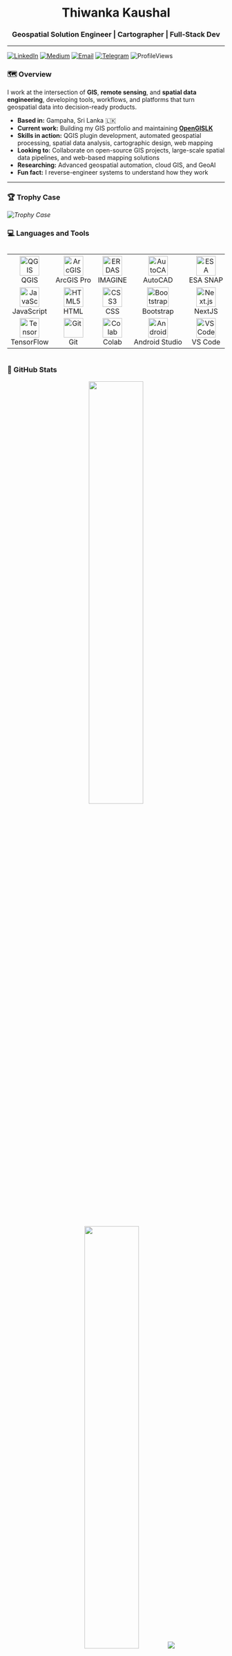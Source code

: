 <h1 align="center">Thiwanka Kaushal</h1>
<h3 align="center">Geospatial Solution Engineer | Cartographer | Full-Stack Dev</h3>
<hr/>

<!-- Social Media -->

[![LinkedIn](https://img.shields.io/badge/%C2%A0-blue?style=social&logoColor=blue&logo=invision&color=blue)](https://www.linkedin.com/in/thiwankamunasinghe) [![Medium](https://img.shields.io/badge/%C2%A0-blue?style=social&logo=medium&color=blue)](https://medium.com/@thiwaK) [![Email](https://img.shields.io/badge/%C2%A0-blue?style=social&logo=gmail&color=blue)](mailto:thiwanka.munasinghe@hotmail.com) [![Telegram](https://img.shields.io/badge/%C2%A0-blue?style=social&logo=telegram&color=blue)](https://t.me/thiwaK) ![ProfileViews](https://komarev.com/ghpvc/?username=thiwaK&color=blue&abbreviated=true&style=flat-square&base=2598)



### 🗺️ Overview

I work at the intersection of **GIS**, **remote sensing**, and **spatial data engineering**, developing tools, workflows, and platforms that turn geospatial data into decision-ready products.

- **Based in:** Gampaha, Sri Lanka 🇱🇰  
- **Current work:** Building my GIS portfolio and maintaining [**OpenGISLK**](https://github.com/thiwaK/open-gis-lk)  
- **Skills in action:** QGIS plugin development, automated geospatial processing, spatial data analysis, cartographic design, web mapping  
- **Looking to:** Collaborate on open-source GIS projects, large-scale spatial data pipelines, and web-based mapping solutions  
- **Researching:** Advanced geospatial automation, cloud GIS, and GeoAI  
- **Fun fact:** I reverse-engineer systems to understand how they work  


---

### 🏆 Trophy Case

<i align="center" title="Trophy Case">
  <img src="https://github-profile-trophy.vercel.app/?username=thiwaK&theme=flat&no-frame=true&margin-w=15&rank=SECRET,SSS,SS,S,AAA,AA,A,B,C" alt="Trophy Case"/>
</i>

### 💻 Languages and Tools

<div style="display: flex; align-items: flex-start; align: center">
<table align="center">
  <tr>
    <td align="center" width="100">
      <a href="#macropower-tech">
        <img src="https://upload.wikimedia.org/wikipedia/commons/9/91/QGIS_logo_new.svg" title="QGIS" alt="QGIS" width="45" height="45" />
      </a>
      <br>QGIS
    </td>
    <td align="center" width="100">
        <img src="https://www.esriuk.com/content/dam/esrisites/en-us/common/icons/product-logos/ArcGIS-Pro.png" alt="ArcGIS Pro" title="ArcGIS Pro" width="45" height="45" />
      <br>ArcGIS Pro
    </td>
    <td align="center" width="100">
      <img src="https://freesoft.net/storage/images/207/2061/206026/206026_logo.png" alt="ERDAS IMAGINE" title="ERDAS IMAGINE" width="45" height="45" />
      <br>IMAGINE
    </td>
      <td align="center" width="100">
        <img src="https://icons.iconarchive.com/icons/dakirby309/simply-styled/256/Autodesk-Autocad-icon.png" alt="AutoCAD" title="AutoCAD" width="45" height="45"/>
      </a>
      <br>AutoCAD
    </td>
   <td align="center" width="100">
        <img src="https://eo4society.esa.int/wp-content/uploads/2018/11/SNAP_icon-400x400.jpg" alt="ESA SNAP" title="ESA SNAP" width="45" height="45" />
      <br>ESA SNAP
    </td>
      <td align="center" width="100">
        <img src="https://upload.wikimedia.org/wikipedia/commons/d/df/GDALLogoColor.svg" width="48" height="48" alt="GDAL" title="GDAL" />
      <br>GDAL
    </td>
    <td align="center" width="100">
        <img src="https://cdn.jsdelivr.net/gh/devicons/devicon@latest/icons/postgresql/postgresql-original.svg" alt="PostgreSQL" title="PostgreSQL" width="45" height="45" />
      <br>PostgreSQL
    </td>
       <td align="center" width="100">
        <img src="https://cdn.jsdelivr.net/gh/devicons/devicon@latest/icons/python/python-original.svg" alt="Python" title="Python" width="45" height="45" />
      <br>Python
    </td>
  </tr>
  <tr>
    <td align="center" width="100">
        <img src="https://cdn.jsdelivr.net/gh/devicons/devicon@latest/icons/javascript/javascript-original.svg" alt="JavaScript" title="JavaScript" width="45" height="45" />
      <br>JavaScript
    </td>
    <td align="center"  width="100">
        <img src="https://cdn.jsdelivr.net/gh/devicons/devicon@latest/icons/html5/html5-original.svg" width="45" height="45" alt="HTML5" title="HTML5" />
      <br>HTML
    </td>
    <td align="center" width="100">
        <img src="https://cdn.jsdelivr.net/gh/devicons/devicon@latest/icons/css3/css3-original.svg" width="45" height="45" alt="CSS3" title="CSS3" />
      <br>CSS
    </td>
    <td align="center"  width="100">
        <img src="https://cdn.jsdelivr.net/gh/devicons/devicon@latest/icons/bootstrap/bootstrap-original.svg" width="50" height="45" alt="Bootstrap5" title="Bootstrap5"/>
      <br>Bootstrap
    </td>
           <td align="center" width="100">
        <img src="https://cdn.jsdelivr.net/gh/devicons/devicon@latest/icons/nextjs/nextjs-original.svg" width="45" height="45" alt="Next.js" title="Next.js"/>
      <br>NextJS
      </td>
          <td align="center" width="100">
        <img src="https://avatars.githubusercontent.com/u/186522?s=280&v=4" width="45" height="45" alt="GeoServer" title="GeoServer" />
      <br>GeoServer
    </td>
    <td align="center"  width="100">
        <img src="https://cdn.jsdelivr.net/gh/devicons/devicon@latest/icons/anaconda/anaconda-original.svg" width="45" height="45" alt="Anaconda" title="Anaconda"/>
      <br>Anaconda
    </td>
    <td align="center" width="100">
        <img src="https://lh3.googleusercontent.com/u5uhPNPusadrV3H-OmU1KzOV3BTJaU82x9FDapFtkBFcFcNFj8Adu54VD0F6tvX7gh_M2_A59w7BIiY4m33ejA=w150-h170" alt="Google Earth Engine" title="Google Earth Engine" width="45" height="45" />
      <br>GEE
    </td>
       
  </tr>
 <tr>
        <td align="center" width="100">
        <img src="https://cdn.jsdelivr.net/gh/devicons/devicon@latest/icons/tensorflow/tensorflow-original.svg" width="45" height="45" alt="TensorFlow" title="TensorFlow" />
      <br>TensorFlow
    </td>
       <td align="center" width="100"> 
        <img src="https://user-images.githubusercontent.com/25181517/192108372-f71d70ac-7ae6-4c0d-8395-51d8870c2ef0.png" width="45" height="45" alt="Git" title="Git" />
      <br>Git
    </td>
       <td align="center" width="100">
        <img src="https://cdn.jsdelivr.net/gh/devicons/devicon@latest/icons/googlecolab/googlecolab-original.svg" alt="Colab" title="Google Colab" width="45" height="45" />
      <br>Colab
    </td>
    <td align="center" width="100">
        <img src="https://cdn.jsdelivr.net/gh/devicons/devicon@latest/icons/androidstudio/androidstudio-original.svg" width="45" height="45" alt="Android Studio" title="Android Studio" />
      <br>Android Studio
    </td>
            <td align="center" width="100">
        <img src="https://cdn.jsdelivr.net/gh/devicons/devicon@latest/icons/vscode/vscode-original.svg" width="45" height="45" alt="VS Code" title="VS Code" />
      <br>VS Code
    </td>
      <td align="center" width="100">
        <img src="https://cdn.jsdelivr.net/gh/devicons/devicon@latest/icons/linux/linux-original.svg" width="45" height="45" alt="Linux" title="Linux"/>
      <br>Linux
    </td>
     <td align="center" width="100">
        <img src="https://cdn.jsdelivr.net/gh/devicons/devicon@latest/icons/bash/bash-original.svg" width="45" height="45" alt="Bash" title="Bash"/>
      <br>Bash
    </td>
     <td align="center" width="100">
        <img src="https://cdn.jsdelivr.net/gh/devicons/devicon@latest/icons/windows11/windows11-original.svg" width="45" height="45" alt="Windows" title="Windows" />
      <br>Windows
    </td>          
 </tr>
</table>
</div>

### 🎀 GitHub Stats

<p align="center">
<img height="50%" width="auto" src ="https://github-readme-stats.vercel.app/api?username=thiwaK&show_icons=true&count_private=true&hide_border=true&hide=issues,contribs&bg_color=00000000&title_color=5fa0fe&text_color=ffffff&icon_color=5fa0fe">

<img height="50%" width="auto" src ="https://github-readme-stats.vercel.app/api/top-langs/?username=thiwaK&layout=compact&hide_border=true&bg_color=00000000&langs_count=6&hide=jupyter%20notebook,tex,css,php&exclude_repo=Malware-Inspect&title_color=5fa0fe&text_color=ffffff">

<img src ="https://github-readme-streak-stats.herokuapp.com?user=thiwaK&hide_border=true&background=00000000&stroke=5fa0fe&ring=5fa0fe&fire=5fa0fe&currStreakLabel=5fa0fe&sideNums=ffffff&currStreakNum=ffffff&dates=AAAAAA&sideLabels=ffffff">
</p>


<!--   
  <br>
  <br>
  <a href="https://www.buymeacoffee.com/thiwaK"><img align="center" src="https://cdn.buymeacoffee.com/buttons/v2/default-orange.png" height="50" width="210" alt="thiwaK-buymeacoffe" />     </a>  
-->

